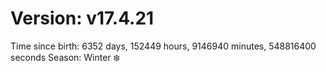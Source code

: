 # Version: v17.4.21
Time since birth: 6352 days, 152449 hours, 9146940 minutes, 548816400 seconds
Season: Winter ❄️
